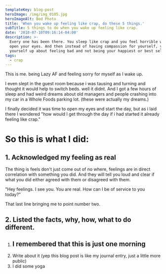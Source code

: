 ```yaml
---
templateKey: blog-post
heroImage: /img/img_0105.jpg
heroImageAlt: Bed Photo
title: 'When you wake up feeling like crap, do these 5 things.'
subTitle: 5 things to do when you wake up feeling like crap.
date: '2018-07-10T09:16:14-04:00'
description: >-
  Every one has been there. You sleep like crap and you feel horrible when you
  open your eyes. And then instead of having compassion for yourself, you bet
  yourself up about feeling bad and not being your happiest or best self. 
tags:
  - crap
---
```

This is me. being Lazy AF and feeling sorry for myself as I wake up. 

I even slept in the guest room because i was tausing and turning and thought it would help to switch beds. well it didnt. And I got a few hours of sleep and had weird dreams about old managers and people crashing into my car in a Whole Foods parking lot. (these were actually my dreams.)

I finally decided it was time to open my eyes and start the day, but as i laid there I wondered "how would I get through the day if i had started it already feeling like crap."

# So this is what I did:

## 1. Acknowledged my feeling as real

The thing is feels don't just come out of no where, feelings are in direct correlation with something you did. And they will tell you loud and clear if what you did either agreed with them or disagreed with them. 

"Hey feelings. I see you. You are real. How can I be of service to you today?"

That last line bringing me to point number two.

## 2. Listed the facts, why, how, what to do different.

1. ## I remembered that this is just one morning
2. Write about it (yep this blog post is like my journal entry, just a little more public)
3. I did some yoga
